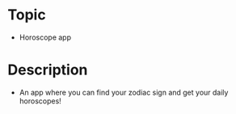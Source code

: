 # Topic
- Horoscope app

# Description
- An app where you can find your zodiac sign and get your daily horoscopes!

